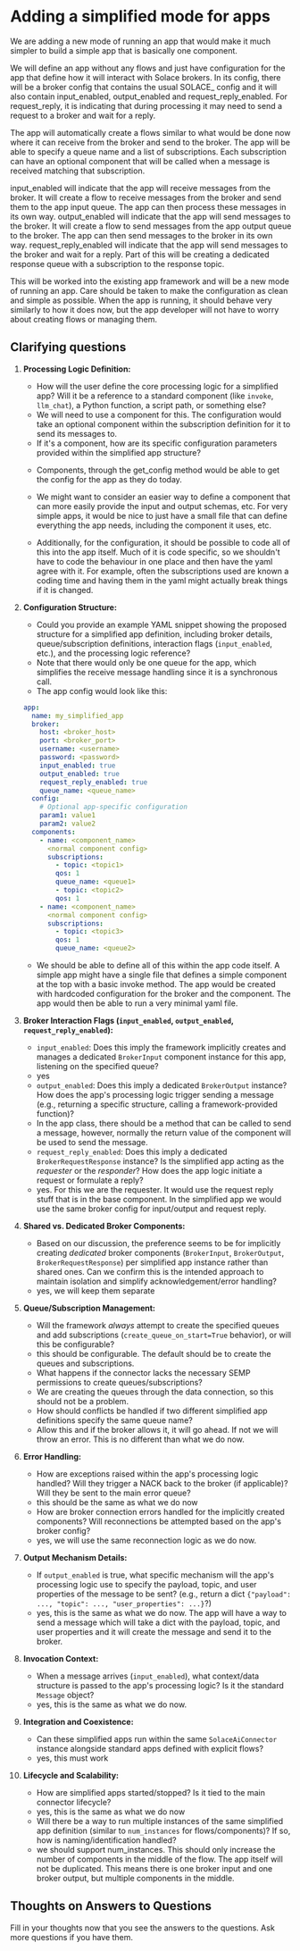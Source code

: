 # Adding a simplified mode for apps 

We are adding a new mode of running an app that would make it much simpler to build a simple app that is basically one component. 

We will define an app without any flows and just have configuration for the app that define how it will interact with Solace brokers. In its config, there will be a broker config that contains the usual SOLACE_ config and it will also contain input_enabled, output_enabled and request_reply_enabled. For request_reply, it is indicating that during processing it may need to send a request to a broker and wait for a reply. 

The app will automatically create a flows similar to what would be done now where it can receive from the broker and send to the broker. The app will be able to specify a queue name and a list of subscriptions. Each subscription can have an optional component that will be called when a message is received matching that subscription.  

input_enabled will indicate that the app will receive messages from the broker. It will create a flow to receive messages from the broker and send them to the app input queue. The app can then process these messages in its own way.
output_enabled will indicate that the app will send messages to the broker. It will create a flow to send messages from the app output queue to the broker. The app can then send messages to the broker in its own way.
request_reply_enabled will indicate that the app will send messages to the broker and wait for a reply. Part of this will be creating a dedicated response queue with a subscription to the response topic. 

This will be worked into the existing app framework and will be a new mode of running an app. Care should be taken to make the configuration as clean and simple as possible. When the app is running, it should behave very similarly to how it does now, but the app developer will not have to worry about creating flows or managing them. 

## Clarifying questions

1.  **Processing Logic Definition:**
    *   How will the user define the core processing logic for a simplified app? Will it be a reference to a standard component (like `invoke`, `llm_chat`), a Python function, a script path, or something else?
    - We will need to use a component for this. The configuration would take an optional component within the subscription definition for it to send its messages to. 
    *   If it's a component, how are its specific configuration parameters provided within the simplified app structure?
    - Components, through the get_config method would be able to get the config for the app as they do today.

    - We might want to consider an easier way to define a component that can more easily provide the input and output schemas, etc. For very simple apps, it would be nice to just have a small file that can define everything the app needs, including the component it uses, etc.

    - Additionally, for the configuration, it should be possible to code all of this into the app itself. Much of it is code specific, so we shouldn't have to code the behaviour in one place and then have the yaml agree with it. For example, often the subscriptions used are known a coding time and having them in the yaml might actually break things if it is changed.


2.  **Configuration Structure:**
    *   Could you provide an example YAML snippet showing the proposed structure for a simplified app definition, including broker details, queue/subscription definitions, interaction flags (`input_enabled`, etc.), and the processing logic reference?
    - Note that there would only be one queue for the app, which simplifies the receive message handling since it is a synchronous call.
    - The app config would look like this:
    ```yaml
    app:
      name: my_simplified_app
      broker:
        host: <broker_host>
        port: <broker_port>
        username: <username>
        password: <password>
        input_enabled: true
        output_enabled: true
        request_reply_enabled: true
        queue_name: <queue_name>
      config:
        # Optional app-specific configuration
        param1: value1
        param2: value2
      components:
        - name: <component_name>
          <normal component config>
          subscriptions:
            - topic: <topic1>
            qos: 1
            queue_name: <queue1>
            - topic: <topic2>
            qos: 1
        - name: <component_name>
          <normal component config>
          subscriptions:
            - topic: <topic3>
            qos: 1
            queue_name: <queue2>
    ```
    - We should be able to define all of this within the app code itself. A simple app might have a single file that defines a simple component at the top with a basic invoke method. The app would be created with hardcoded configuration for the broker and the component. The app would then be able to run a very minimal yaml file.

3.  **Broker Interaction Flags (`input_enabled`, `output_enabled`, `request_reply_enabled`):**
    *   `input_enabled`: Does this imply the framework implicitly creates and manages a dedicated `BrokerInput` component instance for this app, listening on the specified queue?
    - yes
    *   `output_enabled`: Does this imply a dedicated `BrokerOutput` instance? How does the app's processing logic trigger sending a message (e.g., returning a specific structure, calling a framework-provided function)?
    - In the app class, there should be a method that can be called to send a message, however, normally the return value of the component will be used to send the message.
    *   `request_reply_enabled`: Does this imply a dedicated `BrokerRequestResponse` instance? Is the simplified app acting as the *requester* or the *responder*? How does the app logic initiate a request or formulate a reply?
    - yes. For this we are the requester. It would use the request reply stuff that is in the base component. In the simplified app we would use the same broker config for input/output and request reply. 

4.  **Shared vs. Dedicated Broker Components:**
    *   Based on our discussion, the preference seems to be for implicitly creating *dedicated* broker components (`BrokerInput`, `BrokerOutput`, `BrokerRequestResponse`) per simplified app instance rather than shared ones. Can we confirm this is the intended approach to maintain isolation and simplify acknowledgement/error handling?
    - yes, we will keep them separate

5.  **Queue/Subscription Management:**
    *   Will the framework *always* attempt to create the specified queues and add subscriptions (`create_queue_on_start=True` behavior), or will this be configurable?
    - this should be configurable. The default should be to create the queues and subscriptions.
    *   What happens if the connector lacks the necessary SEMP permissions to create queues/subscriptions?
    - We are creating the queues through the data connection, so this should not be a problem.
    *   How should conflicts be handled if two different simplified app definitions specify the same queue name?
    - Allow this and if the broker allows it, it will go ahead. If not we will throw an error. This is no different than what we do now.

6.  **Error Handling:**
    *   How are exceptions raised within the app's processing logic handled? Will they trigger a NACK back to the broker (if applicable)? Will they be sent to the main error queue?
    - this should be the same as what we do now
    *   How are broker connection errors handled for the implicitly created components? Will reconnections be attempted based on the app's broker config?
    - yes, we will use the same reconnection logic as we do now.

7.  **Output Mechanism Details:**
    *   If `output_enabled` is true, what specific mechanism will the app's processing logic use to specify the payload, topic, and user properties of the message to be sent? (e.g., return a dict `{"payload": ..., "topic": ..., "user_properties": ...}`?)
    - yes, this is the same as what we do now. The app will have a way to send a message which will take a dict with the payload, topic, and user properties and it will create the message and send it to the broker.

8.  **Invocation Context:**
    *   When a message arrives (`input_enabled`), what context/data structure is passed to the app's processing logic? Is it the standard `Message` object?
    - yes, this is the same as what we do now. 

9.  **Integration and Coexistence:**
    *   Can these simplified apps run within the same `SolaceAiConnector` instance alongside standard apps defined with explicit flows?
    - yes, this must work

10. **Lifecycle and Scalability:**
    *   How are simplified apps started/stopped? Is it tied to the main connector lifecycle?
    - yes, this is the same as what we do now
    *   Will there be a way to run multiple instances of the same simplified app definition (similar to `num_instances` for flows/components)? If so, how is naming/identification handled?
    - we should support num_instances. This should only increase the number of components in the middle of the flow. The app itself will not be duplicated. This means there is one broker input and one broker output, but multiple components in the middle.


## Thoughts on Answers to Questions

<inst>
Fill in your thoughts now that you see the answers to the questions. Ask more questions if you have them.
</inst>

